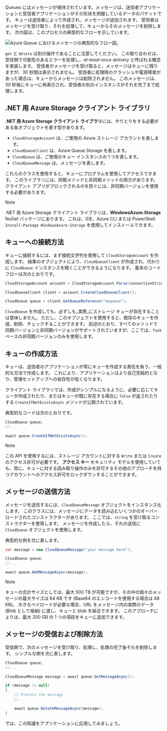 Queues にはメッセージが保持されています。メッセージは、送信者アプリケーションと受信者アプリケーションがその形状を把握しているデータのパケットです。 キューは送信者によって作成され、メッセージが追加されます。 受信者はメッセージを受け取り、それを処理して、キューからそのメッセージを削除します。 次の図は、このプロセスの典型的なフローを示しています。

![Azure Queue におけるメッセージの典型的なフロー図。](../media/6-message-flow.png)

`get` と `delete` は別の操作であることに注意してください。 この取り合わせは、受信側で可能性のあるエラーを処理し、_at-least-once delivery_ と呼ばれる概念を実装します。 受信者がメッセージを受け取ると、メッセージはキューに残りますが、30 秒間は表示されません。 受信者に処理時のクラッシュや電源障害があった場合は、キューからメッセージは削除されません。 このメッセージは、30 秒後にキューに再表示され、受信者の別のインスタンスがそれを完了まで処理します。

## <a name="the-azure-storage-client-library-for-net"></a>.NET 用 Azure Storage クライアント ライブラリ

**.NET 用 Azure Storage クライアント ライブラリ**には、やりとりをする必要がある各オブジェクトを表す型があります。

- `CloudStorageAccount` は、ご使用の Azure ストレージ アカウントを表します。
- `CloudQueueClient` は、Azure Queue Storage を表します。
- `CloudQueue` は、ご使用のキュー インスタンスの 1 つを表します。
- `CloudQueueMessage` は、メッセージを表します。

これらのクラスを使用すると、キューにプログラムを使用してアクセスできます。 このライブラリには、同期メソッドと非同期メソッドの両方があります。クライアント アプリがブロックされるのを防ぐには、非同期バージョンを使用する必要があります。

> [!NOTE]
> .NET 用 Azure Storage クライアント ライブラリは、**WindowsAzure.Storage** NuGet パッケージにあります。 これは、IDE、Azure CLI または PowerShell `Install-Package WindowsAzure.Storage` を使用してインストールできます。

## <a name="how-to-connect-to-a-queue"></a>キューへの接続方法

キューに接続するには、まず接続文字列を使用して `CloudStorageAccount` を作成します。 結果のオブジェクトにより、`CloudQueueClient` が作成され、代わりに `CloudQueue` インスタンスを開くことができるようになります。 基本のコード フローは次のとおりです。

```csharp
CloudStorageAccount account = CloudStorageAccount.Parse(connectionString);

CloudQueueClient client = account.CreateCloudQueueClient();

CloudQueue queue = client.GetQueueReference("myqueue");
```

`CloudQueue` を作成しても、必ずしも_実際_にストレージ キューが存在することは意味しません。 ただし、このオブジェクトを使用すると、既存のキューを作成、削除、チェックすることができます。 前述のとおり、すべてのメソッドで同期バージョンと非同期バージョンがサポートされていますが、ここでは、`Task` ベースの非同期バージョンのみを使用します。

## <a name="how-to-create-a-queue"></a>キューの作成方法

キューは、送信者のアプリケーションが常にキューを作成する責任を負う、一般的な方法で作成します。 これにより、アプリケーションはより自己完結的となり、管理セットアップへの依存性が低くなります。 

クライアント ライブラリでは、作成がシンプルになるように、必要に応じてキューが作成されたり、またはキューが既に存在する場合に `false` が返されたりする `CreateIfNotExistsAsync` メソッドが公開されています。 

典型的なコードは次のとおりです。

```csharp
CloudQueue queue;
//...

await queue.CreateIfNotExistsAsync();
```

> [!NOTE]
> この API を使用するには、ストレージ アカウントに対する `Write` または `Create` のアクセス許可が必要です。 **アクセス キー** セキュリティ モデルを使用していても、常に、キューに対する読み取り操作のみを許可するその他のアプローチを持つアカウントへのアクセス許可をロックダウンすることができます。

## <a name="how-to-send-a-message"></a>メッセージの送信方法

メッセージを送信するには、`CloudQueueMessage` オブジェクトをインスタンス化します。 このクラスには、メッセージにデータを読み込むいくつかのオーバーロードされたコンストラクターがあります。 ここでは、`string` を受け取るコンストラクターを使用します。 メッセージを作成したら、それの送信に `CloudQueue` オブジェクトを使用します。

典型的な例を次に表します。

```csharp
var message = new CloudQueueMessage("your message here");

CloudQueue queue;
//...

await queue.AddMessageAsync(message);
```

> [!NOTE]
> キューの合計サイズとしては、最大 500 TB が可能ですが、その中の個々のメッセージの最大サイズは 64 KB です (Base64 のエンコードを使用する場合は 48 KB)。 大きなペイロードが必要な場合、URL をメッセージ内の実際のデータ (Blob として格納) に渡し、キューと blob を結合できます。 このアプローチによりは、最大 200 GB の 1 つの項目をキューに追加できます。

## <a name="how-to-receive-and-delete-a-message"></a>メッセージの受信および削除方法

受信側で、次のメッセージを受け取り、処理し、処理の完了後それを削除します。 シンプルな例を次に表します。

```C#
CloudQueue queue;
//...

CloudQueueMessage message = await queue.GetMessageAsync();

if (message != null)
{
    // Process the message
    //...

    await queue.DeleteMessageAsync(message);
}
```

では、この知識をアプリケーションに応用してみましょう。